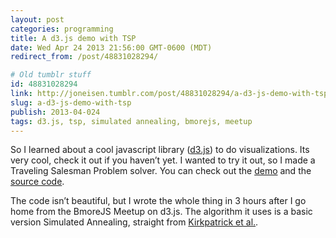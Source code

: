 ```yaml
---
layout: post
categories: programming
title: A d3.js demo with TSP
date: Wed Apr 24 2013 21:56:00 GMT-0600 (MDT)
redirect_from: /post/48831028294/

# Old tumblr stuff
id: 48831028294
link: http://joneisen.tumblr.com/post/48831028294/a-d3-js-demo-with-tsp
slug: a-d3-js-demo-with-tsp
publish: 2013-04-024
tags: d3.js, tsp, simulated annealing, bmorejs, meetup
---
```



So I learned about a cool javascript library ([d3.js](http://d3js.org)) to do visualizations. Its very cool, check it out if you haven’t yet. I wanted to try it out, so I made a Traveling Salesman Problem solver. You can check out the [demo](http://yanatan16.github.io/d3-tsp-demo/) and the [source code](http://github.com/yanatan16/d3-tsp-demo).

The code isn’t beautiful, but I wrote the whole thing in 3 hours after I go home from the BmoreJS Meetup on d3.js. The algorithm it uses is a basic version Simulated Annealing, straight from [Kirkpatrick et al.](http://home.gwu.edu/~stroud/classics/KirkpatrickGelattVecchi83.pdf).
